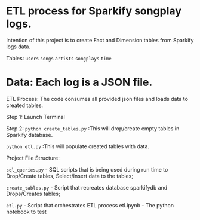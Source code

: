 # ETL process for Sparkify songplay logs.

Intention of this project is to create Fact and Dimension tables from Sparkify logs data.

Tables:
`users`
`songs`
`artists`
`songplays`
`time`

# Data: Each log is a JSON file.

ETL Process: The code consumes all provided json files and loads data to created tables.

Step 1: Launch Terminal

Step 2: 
`python create_tables.py`   :This will drop/create empty tables in Sparkify database.

`python etl.py`             :This will populate created tables with data.

Project File Structure:

`sql_queries.py`    - SQL scripts that is being used during run time to Drop/Create tables, Select/Insert data to the tables;

`create_tables.py`  - Script that recreates database sparkifydb and Drops/Creates tables;

`etl.py`            - Script that orchestrates ETL process etl.ipynb - The python notebook to test